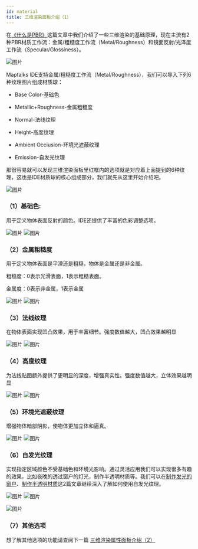 ```yaml
---
id: material
title: 三维渲染面板介绍（1）
---
```

在[《什么是PBR》](../../ide/guide/basic/pbr.md)这篇文章中我们介绍了一些三维渲染的基础原理，现在主流有2种PBR材质工作流：金属/粗糙度工作流（Metal/Roughness）和镜面反射/光泽度工作流（Specular/Glossiness）。

![图片](./assets/texture/texture-1.jpg)

Maptalks IDE支持金属/粗糙度工作流（Metal/Roughness），我们可以导入下列6种纹理图片组成材质球：

* Base Color-基础色

* Metallic+Roughness-金属粗糙度

* Normal-法线纹理

* Height-高度纹理

* Ambient Occiusion-环境光遮蔽纹理

* Emission-自发光纹理

那很容易就可以发现三维渲染面板里红框内的选项就是对应着上面提到的6种纹理，这也是IDE材质球的核心组成部分，我们就先从这里开始介绍吧。

![图片](./assets/texture/texture-3.png)


### （1）基础色:

用于定义物体表面反射的颜色。IDE还提供了丰富的色彩调整选项。

![图片](./assets/texture/texture-8.png)
![图片](./assets/texture/Facades_05_basecolor.jpg)

### （2）金属粗糙度

用于定义物体表面是平滑还是粗糙，物体是金属还是非金属。

  粗糙度：0表示光滑表面，1表示粗糙表面。

  金属度：0表示非金属，1表示金属

![图片](./assets/texture/texture-9.png)
![图片](./assets/texture/Facades_05_roughness.jpg)

### （3）法线纹理

在物体表面实现凹凸效果，用于丰富细节。强度数值越大，凹凸效果越明显

![图片](./assets/texture/texture-10.png)
![图片](./assets/texture/Facades_05_normalogl.jpg)

### （4）高度纹理

为法线贴图额外提供了更明显的深度，增强真实性。强度数值越大，立体效果越明显

![图片](./assets/texture/texture-11.png)
![图片](./assets/texture/Facades_05_height.jpg)

### （5）环境光遮蔽纹理

增强物体暗部阴影，使物体更加立体和逼真。

![图片](./assets/texture/texture-12.png)
![图片](./assets/texture/Facades_05_ambientocclusion.jpg)

### （6）自发光纹理

实现指定区域颜色不受基础色和环境光影响。通过灵活应用我们可以实现很多有趣的效果，比如夜晚的透过窗户的灯光，制作半透明材质等。我们可以在[制作发光的窗户](../design-tutorial/windows)、[制作半透明材质](../design-tutorial/transparent)这2篇文章继续深入了解如何使用自发光纹理。

![图片](./assets/texture/texture-13.png)
![图片](./assets/texture/texture-14.png)


![图片](./assets/texture/texture-15.jpg)


### （7）其他选项

想了解其他选项的功能请查阅下一篇 [三维渲染属性面板介绍（2）](./material2/)